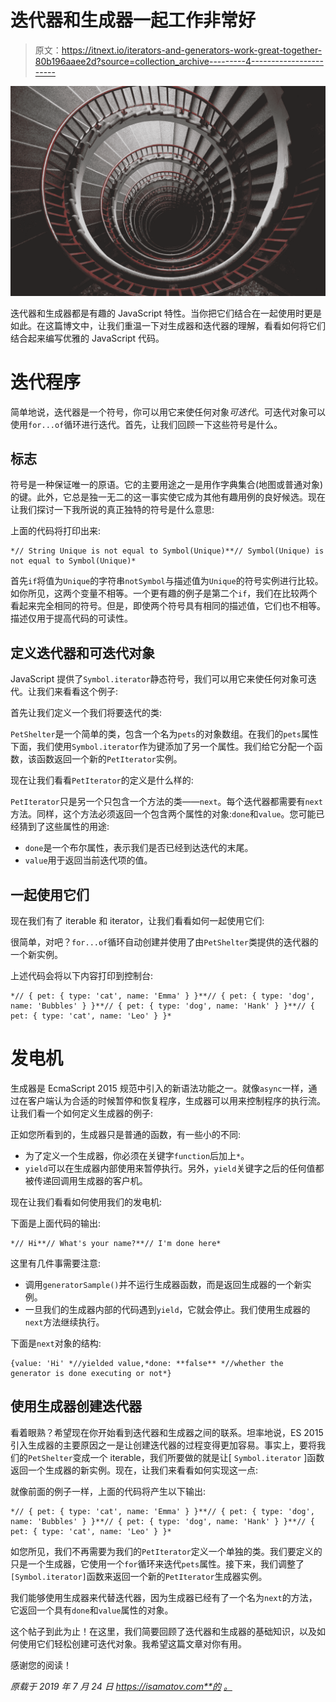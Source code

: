 # 迭代器和生成器一起工作非常好

> 原文：<https://itnext.io/iterators-and-generators-work-great-together-80b196aaee2d?source=collection_archive---------4----------------------->

![](img/53c094ec0de876cc2f45206b38d774ab.png)

迭代器和生成器都是有趣的 JavaScript 特性。当你把它们结合在一起使用时更是如此。在这篇博文中，让我们重温一下对生成器和迭代器的理解，看看如何将它们结合起来编写优雅的 JavaScript 代码。

# 迭代程序

简单地说，迭代器是一个符号，你可以用它来使任何对象*可迭代*。可迭代对象可以使用`for...of`循环进行迭代。首先，让我们回顾一下这些符号是什么。

## 标志

符号是一种保证唯一的原语。它的主要用途之一是用作字典集合(地图或普通对象)的键。此外，它总是独一无二的这一事实使它成为其他有趣用例的良好候选。现在让我们探讨一下我所说的真正独特的符号是什么意思:

上面的代码将打印出来:

```
*// String Unique is not equal to Symbol(Unique)**// Symbol(Unique) is not equal to Symbol(Unique)*
```

首先`if`将值为`Unique`的字符串`notSymbol`与描述值为`Unique`的符号实例进行比较。如你所见，这两个变量不相等。一个更有趣的例子是第二个`if`，我们在比较两个看起来完全相同的符号。但是，即使两个符号具有相同的描述值，它们也不相等。描述仅用于提高代码的可读性。

## 定义迭代器和可迭代对象

JavaScript 提供了`Symbol.iterator`静态符号，我们可以用它来使任何对象可迭代。让我们来看看这个例子:

首先让我们定义一个我们将要迭代的类:

`PetShelter`是一个简单的类，包含一个名为`pets`的对象数组。在我们的`pets`属性下面，我们使用`Symbol.iterator`作为键添加了另一个属性。我们给它分配一个函数，该函数返回一个新的`PetIterator`实例。

现在让我们看看`PetIterator`的定义是什么样的:

`PetIterator`只是另一个只包含一个方法的类——`next`。每个迭代器都需要有`next`方法。同样，这个方法必须返回一个包含两个属性的对象:`done`和`value`。您可能已经猜到了这些属性的用途:

*   `done`是一个布尔属性，表示我们是否已经到达迭代的末尾。
*   `value`用于返回当前迭代项的值。

## 一起使用它们

现在我们有了 iterable 和 iterator，让我们看看如何一起使用它们:

很简单，对吧？`for...of`循环自动创建并使用了由`PetShelter`类提供的迭代器的一个新实例。

上述代码会将以下内容打印到控制台:

```
*// { pet: { type: 'cat', name: 'Emma' } }**// { pet: { type: 'dog', name: 'Bubbles' } }**// { pet: { type: 'dog', name: 'Hank' } }**// { pet: { type: 'cat', name: 'Leo' } }*
```

# 发电机

生成器是 EcmaScript 2015 规范中引入的新语法功能之一。就像`async`一样，通过在客户端认为合适的时候暂停和恢复程序，生成器可以用来控制程序的执行流。让我们看一个如何定义生成器的例子:

正如您所看到的，生成器只是普通的函数，有一些小的不同:

*   为了定义一个生成器，你必须在关键字`function`后加上`*`。
*   `yield`可以在生成器内部使用来暂停执行。另外，`yield`关键字之后的任何值都被传递回调用生成器的客户机。

现在让我们看看如何使用我们的发电机:

下面是上面代码的输出:

```
*// Hi**// What's your name?**// I'm done here*
```

这里有几件事需要注意:

*   调用`generatorSample()`并不运行生成器函数，而是返回生成器的一个新实例。
*   一旦我们的生成器内部的代码遇到`yield`，它就会停止。我们使用生成器的`next`方法继续执行。

下面是`next`对象的结构:

```
{value: 'Hi' *//yielded value,*done: **false** *//whether the generator is done executing or not*}
```

## 使用生成器创建迭代器

看着眼熟？希望现在你开始看到迭代器和生成器之间的联系。坦率地说，ES 2015 引入生成器的主要原因之一是让创建迭代器的过程变得更加容易。事实上，要将我们的`PetShelter`变成一个 iterable，我们所要做的就是让[ `Symbol.iterator` ]函数返回一个生成器的新实例。现在，让我们来看看如何实现这一点:

就像前面的例子一样，上面的代码将产生以下输出:

```
*// { pet: { type: 'cat', name: 'Emma' } }**// { pet: { type: 'dog', name: 'Bubbles' } }**// { pet: { type: 'dog', name: 'Hank' } }**// { pet: { type: 'cat', name: 'Leo' } }*
```

如您所见，我们不再需要为我们的`PetIterator`定义一个单独的类。我们要定义的只是一个生成器，它使用一个`for`循环来迭代`pets`属性。接下来，我们调整了`[Symbol.iterator]`函数来返回一个新的`PetIterator`生成器实例。

我们能够使用生成器来代替迭代器，因为生成器已经有了一个名为`next`的方法，它返回一个具有`done`和`value`属性的对象。

这个帖子到此为止！在这里，我们简要回顾了迭代器和生成器的基础知识，以及如何使用它们轻松创建可迭代对象。我希望这篇文章对你有用。

感谢您的阅读！

*原载于 2019 年 7 月 24 日 https://isamatov.com**的* [*。*](https://isamatov.com/iterators-and-generators-work-perfect-together/)